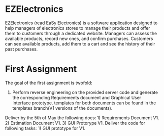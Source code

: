 # EZElectronics

EZElectronics (read EaSy Electronics) is a software application designed to help managers of electronics stores to manage their products and offer them to customers through a dedicated website. Managers can assess the available products, record new ones, and confirm purchases. Customers can see available products, add them to a cart and see the history of their past purchases.

# First Assignment

The goal of the first assignment is twofold:

1. Perform reverse engineering on the provided server code and generate the corresponding Requirements document and Graphical User Interface prototype. templates for both documents can be found in the templates branch(V1 versions of the documents).

Deliver by the 5th of May the following docs:
	1) Requirements Document V1.
	2) Estimation Document V1.
	3) GUI Protorype V1.
Deliver the code for following tasks:
	1) GUI prototype for V1.

